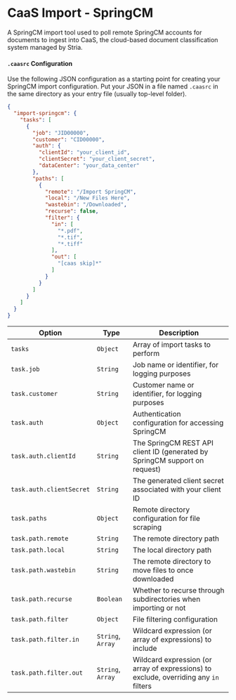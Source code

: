 # CaaS Import - SpringCM

A SpringCM import tool used to poll remote SpringCM accounts for documents
to ingest into CaaS, the cloud-based document classification system
managed by Stria.

#### `.caasrc` Configuration

Use the following JSON configuration as a starting point for creating your
SpringCM import configuration. Put your JSON in a file named `.caasrc` in
the same directory as your entry file (usually top-level folder).

```json
{
  "import-springcm": {
    "tasks": [
      {
        "job": "JID00000",
        "customer": "CID00000",
        "auth": {
          "clientId": "your_client_id",
          "clientSecret": "your_client_secret",
          "dataCenter": "your_data_center"
        },
        "paths": [
          {
            "remote": "/Import SpringCM",
            "local": "/New Files Here",
            "wastebin": "/Downloaded",
            "recurse": false,
            "filter": {
              "in": [
                "*.pdf",
                "*.tif",
                "*.tiff"
              ],
              "out": [
                "[caas skip]*"
              ]
            }
          }
        ]
      }
    ]
  }
}
```

| Option | Type | Description |
|--------|------|-------------|
| `tasks` | `Object` | Array of import tasks to perform |
| `task.job` | `String` | Job name or identifier, for logging purposes |
| `task.customer` | `String` | Customer name or identifier, for logging purposes |
| `task.auth` | `Object` | Authentication configuration for accessing SpringCM |
| `task.auth.clientId` | `String` | The SpringCM REST API client ID (generated by SpringCM support on request) |
| `task.auth.clientSecret` | `String` | The generated client secret associated with your client ID |
| `task.paths` | `Object` | Remote directory configuration for file scraping |
| `task.path.remote` | `String` | The remote directory path |
| `task.path.local` | `String` | The local directory path |
| `task.path.wastebin` | `String` | The remote directory to move files to once downloaded |
| `task.path.recurse` | `Boolean` | Whether to recurse through subdirectories when importing or not |
| `task.path.filter` | `Object` |  File filtering configuration |
| `task.path.filter.in` | `String`, `Array` | Wildcard expression (or array of expressions) to include |
| `task.path.filter.out` | `String`, `Array` | Wildcard expression (or array of expressions) to exclude, overriding any `in` filters |

